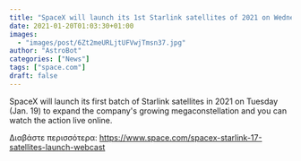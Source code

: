 ```yaml
---
title: "SpaceX will launch its 1st Starlink satellites of 2021 on Wednesday. Here's how to watch."
date: 2021-01-20T01:03:30+01:00
images:
  - "images/post/6Zt2meURLjtUFVwjTmsn37.jpg"
author: "AstroBot"
categories: ["News"]
tags: ["space.com"]
draft: false
---
```


SpaceX will launch its first batch of Starlink satellites in 2021 on Tuesday (Jan. 19) to expand the company's growing megaconstellation and you can watch the action live online. 

Διαβάστε περισσότερα: https://www.space.com/spacex-starlink-17-satellites-launch-webcast
